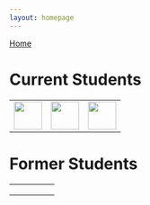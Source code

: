 ```yaml
---
layout: homepage
---
```


[Home](https://coreybjackson.com)


# Current Students

|                                       |                                       |                                       |
|:-------------------------------------:|:-------------------------------------:|:-------------------------------------:|
| <img src="https://raw.githubusercontent.com/cjacks04/cjacks04.github.io/main/assets/img/mockup.png" width="50" height="50"> | <img src="https://raw.githubusercontent.com/cjacks04/cjacks04.github.io/main/assets/img/mockup.png" width="50" height="50"> | <img src="https://raw.githubusercontent.com/cjacks04/cjacks04.github.io/main/assets/img/mockup.png" width="50" height="50"> |


# Former Students

|   |   |   |   |   |
|---|---|---|---|---|
|   |   |   |   |   |
|   |   |   |   |   |
|   |   |   |   |   |